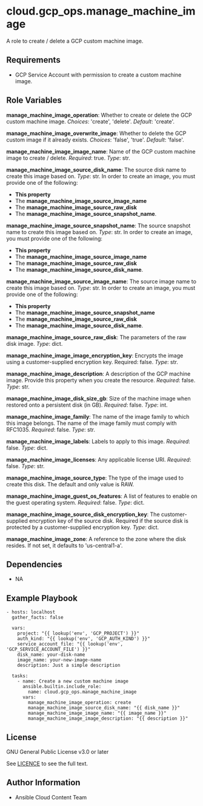 cloud.gcp_ops.manage_machine_image
=========

A role to create / delete a GCP custom machine image.

Requirements
------------

- GCP Service Account with permission to create a custom machine image.

Role Variables
--------------

**manage_machine_image_operation**: Whether to create or delete the GCP custom machine image. _Choices_: 'create', 'delete'. _Default_: 'create'.

**manage_machine_image_overwrite_image**: Whether to delete the GCP custom image if it already exists. _Choices_: 'false', 'true'. _Default_: 'false'.

**manage_machine_image_image_name**: Name of the GCP custom machine image to create / delete. _Required_: true. _Type_: str.

**manage_machine_image_source_disk_name**: The source disk name to create this image based on. _Type_: str.
In order to create an image, you must provide one of the following:
  * **This property**
  * The **manage_machine_image_source_image_name**
  * The **manage_machine_image_source_raw_disk**
  * The **manage_machine_image_source_snapshot_name**.

**manage_machine_image_source_snapshot_name**: The source snapshot name to create this image based on. _Type_: str. In order to create an image, you must provide one of the following:
  * **This property**
  * The **manage_machine_image_source_image_name**
  * The **manage_machine_image_source_raw_disk**
  * The **manage_machine_image_source_disk_name**.

**manage_machine_image_source_image_name**: The source image name to create this image based on. _Type_: str. In order to create an image, you must provide one of the following:
  * **This property**
  * The **manage_machine_image_source_snapshot_name**
  * The **manage_machine_image_source_raw_disk**
  * The **manage_machine_image_source_disk_name**.

**manage_machine_image_source_raw_disk**: The parameters of the raw disk image. _Type_: dict.

**manage_machine_image_image_encryption_key**: Encrypts the image using a customer-supplied encryption key. Required: false. _Type_: str.

**manage_machine_image_description**: A description of the GCP machine image. Provide this property when you create the resource. _Required_: false. _Type_: str.

**manage_machine_image_disk_size_gb**: Size of the machine image when restored onto a persistent disk (in GB). _Required_: false. _Type_: int.

**manage_machine_image_family**: The name of the image family to which this image belongs. The name of the image family must comply with RFC1035. _Required_: false. _Type_: str.

**manage_machine_image_labels**: Labels to apply to this image. _Required_: false. _Type_: dict.

**manage_machine_image_licenses**: Any applicable license URI. _Required_: false. _Type_: str.

**manage_machine_image_source_type**: The type of the image used to create this disk. The default and only value is RAW.

**manage_machine_image_guest_os_features**: A list of features to enable on the guest operating system. _Required_: false. _Type_: dict.

**manage_machine_image_source_disk_encryption_key**: The customer-supplied encryption key of the source disk. Required if the source disk is protected by a customer-supplied encryption key. _Type_: dict.

**manage_machine_image_zone**: A reference to the zone where the disk resides. If not set, it defaults to 'us-central1-a'.

Dependencies
------------

- NA

Example Playbook
----------------

    - hosts: localhost
      gather_facts: false

      vars:
        project: "{{ lookup('env', 'GCP_PROJECT') }}"
        auth_kind: "{{ lookup('env', 'GCP_AUTH_KIND') }}"
        service_account_file: "{{ lookup('env', 'GCP_SERVICE_ACCOUNT_FILE') }}"
        disk_name: your-disk-name
        image_name: your-new-image-name
        description: Just a simple description

      tasks:
        - name: Create a new custom machine image
          ansible.builtin.include_role:
            name: cloud.gcp_ops.manage_machine_image
          vars:
            manage_machine_image_operation: create
            manage_machine_image_source_disk_name: "{{ disk_name }}"
            manage_machine_image_image_name: "{{ image_name }}"
            manage_machine_image_image_description: "{{ description }}"

License
-------

GNU General Public License v3.0 or later

See [LICENCE](https://github.com/ansible-collections/cloud.gcp_ops/blob/stable-2/LICENSE) to see the full text.

Author Information
------------------

- Ansible Cloud Content Team
